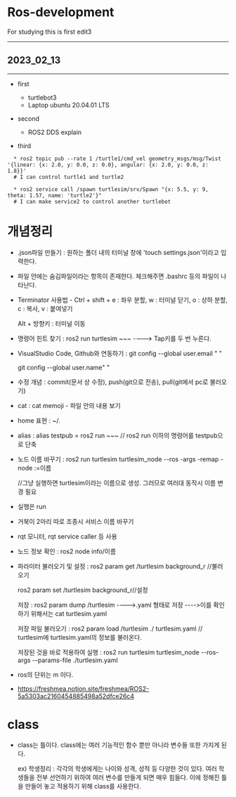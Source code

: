 # Ros-development
For studying
this is first edit3

- - -

## 2023_02_13

- - -

* first
  * turtlebot3
  * Laptop ubuntu 20.04.01 LTS

* second
  * ROS2 DDS explain

* third

```shell
  * ros2 topic pub --rate 1 /turtle1/cmd_vel geometry_msgs/msg/Twist '{linear: {x: 2.0, y: 0.0, z: 0.0}, angular: {x: 2.0, y: 0.0, z: 1.8}}'
  # I can control turtle1 and turtle2

  * ros2 service call /spawn turtlesim/srv/Spawn "{x: 5.5, y: 9, theta: 1.57, name: 'turtle2'}"
  # I can make service2 to control another turtlebot
```

# 개념정리

- .json파일 만들기 : 원하는 폴더 내의 터미널 창에 'touch settings.json'이라고 입력한다.

- 파일 안에는 숨김파일이라는 항목이 존재한다. 체크해주면 .bashrc 등의 파일이 나타난다.

- Terminator 사용법 - Ctrl + shift +
e : 좌우 분할, w : 터미널 닫기, o : 상하 분할, c : 복사, v : 붙여넣기

    Alt + 방향키 : 터미널 이동

- 명령어 힌트 찾기 : ros2 run turtlesim ~~~ ----> Tap키를 두 번 누른다.

- VisualStudio Code, Github와 연동하기 : git config --global user.email "    "

    git config --global user.name"    "

- 수정 개념 : commit(문서 상 수정), push(git으로 전송), pull(git에서 pc로 불러오기)

- cat : cat memoji - 파일 안의 내용 보기

- home 표현 : ~/.

- alias : alias testpub = ros2 run ~~~ // ros2 run 이하의 명령어를 testpub으로 단축

- 노드 이름 바꾸기 : ros2 run turtlesim turtlesim_node --ros -args -remap -node :=이름

    //그냥 실행하면 turtlesim이라는 이름으로 생성. 그러므로 여러대 동작시 이름 변경 필요

- 실행은 run

- 거북이 2마리 따로 조종시 서비스 이름 바꾸기

- rqt 모니터, rqt service caller 등 사용

- 노드 정보 확인 : ros2 node info/이름

- 파라미터 불러오기 및 설정 : ros2 param get /turtlesim background_r
//불러오기

  ros2 param set /turtlesim background_r//설정

  저장 : ros2 param dump /turtlesim ---->.yaml 형태로 저장
  ---->이를 확인하기 위해서는 cat turtlesim.yaml

  저장 파일 불러오기 : ros2 param load /turtlesim ./ turtlesim.yaml // turtlesim에 turtlesim.yaml의 정보를 불러온다.

  저장된 것을 바로 적용하여 실행 : ros2 run turtlesim turtlesim_node --ros-args --params-file ./turtlesim.yaml


- ros의 단위는 m 이다.

- https://freshmea.notion.site/freshmea/ROS2-5a5303ac2160454885498a52dfce26c4


# class
- class는 틀이다. class에는 여러 기능적인 함수 뿐만 아니라 변수들 또한 가지게 된다.

  ex) 학생정리 : 각각의 학생에게는 나이와 성격, 성적 등 다양한 것이 있다. 여러 학생들을 전부 선언하기 위하여 여러 변수를 만들게 되면 매우 힘들다. 이에 정해진 틀을 만들어 놓고 적용하기 위해 class를 사용한다.
